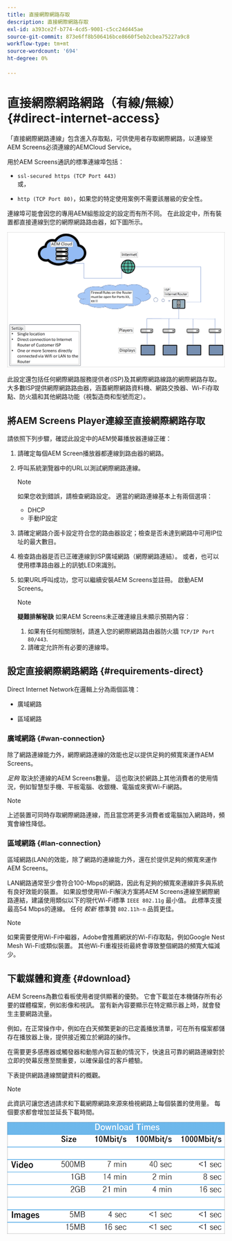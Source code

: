 ```yaml
---
title: 直接網際網路存取
description: 直接網際網路存取
exl-id: a393ce2f-b774-4cd5-9001-c5cc24d445ae
source-git-commit: 873e6ff8b506416bce8660f5eb2cbea75227a9c8
workflow-type: tm+mt
source-wordcount: '694'
ht-degree: 0%

---
```


# 直接網際網路網路（有線/無線） {#direct-internet-access}

「直接網際網路連線」包含進入存取點，可供使用者存取網際網路，以連線至AEM Screens必須連線的AEMCloud Service。

用於AEM Screens通訊的標準連線埠包括：

* `ssl-secured https (TCP Port 443)`
  <br>或，</br>

* `http (TCP Port 80)`，如果您的特定使用案例不需要該層級的安全性。

連線埠可能會因您的專用AEM組態設定的設定而有所不同。 在此設定中，所有裝置都直接連線到您的網際網路路由器，如下圖所示。

![](/help/assets/direct-access-2.png)

此設定還包括任何網際網路服務提供者(ISP)及其網際網路線路的網際網路存取。 大多數ISP提供網際網路路由器，涵蓋網際網路資料機、網路交換器、Wi-Fi存取點、防火牆和其他網路功能（視製造商和型號而定）。

## 將AEM Screens Player連線至直接網際網路存取

請依照下列步驟，確認此設定中的AEM熒幕播放器連線正確：

1. 請確定每個AEM Screen播放器都連線到路由器的網路。
1. 呼叫系統瀏覽器中的URL以測試網際網路連線。

   >[!NOTE]
   >如果您收到錯誤，請檢查網路設定。 適當的網路連線基本上有兩個選項：
   >* DHCP
   >* 手動IP設定

1. 請確定網路介面卡設定符合您的路由器設定；檢查是否未達到網路中可用IP位址的最大數目。
1. 檢查路由器是否已正確連線到ISP廣域網路（網際網路連結）。 或者，也可以使用標準路由器上的訊號LED來識別。
1. 如果URL呼叫成功，您可以繼續安裝AEM Screens並註冊。 啟動AEM Screens。

   >[!NOTE]
   >**疑難排解秘訣**
   >如果AEM Screens未正確連線且未顯示預期內容：
   >
   >1. 如果有任何相關限制，請進入您的網際網路路由器防火牆 `TCP/IP Port 80/443`.
   >1. 請確定允許所有必要的連線埠。

## 設定直接網際網路網路 {#requirements-direct}

Direct Internet Network在邏輯上分為兩個區塊：

* 廣域網路

* 區域網路

### 廣域網路 {#wan-connection}

除了網路連線能力外，網際網路連線的效能也足以提供足夠的頻寬來運作AEM Screens。

*足夠* 取決於連線的AEM Screens數量。 這也取決於網路上其他消費者的使用情況，例如智慧型手機、平板電腦、收銀機、電腦或來賓Wi-Fi網路。

>[!NOTE]
>
>上述裝置可同時存取網際網路連線，而且當您將更多消費者或電腦加入網路時，頻寬會線性降低。

### 區域網路 {#lan-connection}

區域網路(LAN)的效能，除了網路的連線能力外，還在於提供足夠的頻寬來運作AEM Screens。

LAN網路通常至少會符合100-Mbps的網路，因此有足夠的頻寬來連線許多與系統有良好效能的裝置。
如果設想使用Wi-Fi解決方案將AEM Screens連線至網際網路連結，建議使用類似以下的現代Wi-Fi標準 `IEEE 802.11g` 最小值。 此標準支援最高54 Mbps的連線。 任何 *較新* 標準贊 `802.11h-n` 品質更佳。

>[!NOTE]
>
>如果需要使用Wi-Fi中繼器，Adobe會推薦網狀的Wi-Fi存取點，例如Google Nest Mesh Wi-Fi或類似裝置。 其他Wi-Fi重複技術最終會導致整個網路的頻寬大幅減少。

## 下載媒體和資產 {#download}

AEM Screens為數位看板使用者提供顯著的優勢。 它會下載並在本機儲存所有必要的媒體檔案，例如影像和視訊。 當有新內容要顯示在特定顯示器上時，就會發生主要網路流量。

例如，在正常操作中，例如在白天頻繁更新的已定義播放清單，可在所有檔案都儲存在播放器上後，提供接近獨立於網路的操作。

在需要更多感應器或觸發器和動態內容互動的情況下，快速且可靠的網路連線對於立即的熒幕反應至關重要，以確保最佳的客戶體驗。

下表提供網路連線關鍵資料的概觀。

>[!NOTE]
>
>此資訊可讓您透過請求和下載網際網路來源來檢視網路上每個裝置的使用量。 每個要求都會增加並延長下載時間。

![](/help/assets/download-times-direct.png)
